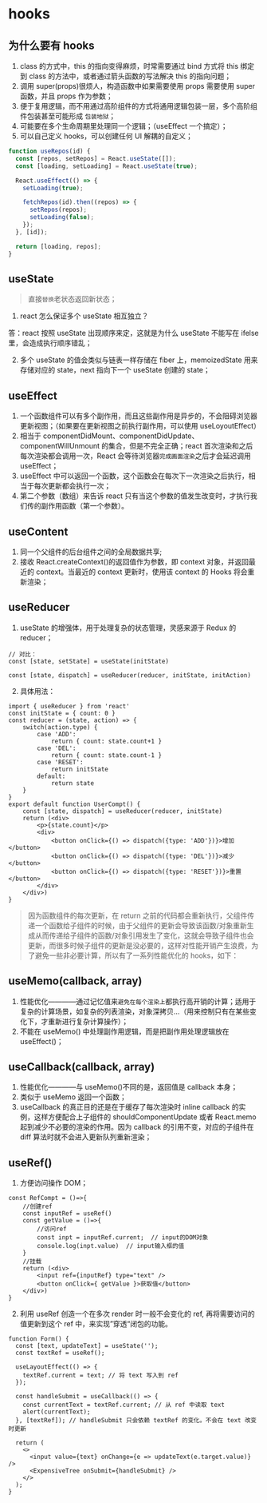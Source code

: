 # hooks

## 为什么要有 hooks

1. class 的方式中，this 的指向变得麻烦，时常需要通过 bind 方式将 this 绑定到 class 的方法中，或者通过箭头函数的写法解决 this 的指向问题；
2. 调用 super(props)很烦人，构造函数中如果需要使用 props 需要使用 super 函数，并且 props 作为参数；
3. 便于复用逻辑，而不用通过高阶组件的方式将通用逻辑包装一层，多个高阶组件包装甚至可能形成 `包装地狱`；
4. 可能要在多个生命周期里处理同一个逻辑；（useEffect 一个搞定）；
5. 可以自己定义 hooks，可以创建任何 UI 解耦的自定义；

```js
function useRepos(id) {
  const [repos, setRepos] = React.useState([]);
  const [loading, setLoading] = React.useState(true);

  React.useEffect(() => {
    setLoading(true);

    fetchRepos(id).then((repos) => {
      setRepos(repos);
      setLoading(false);
    });
  }, [id]);

  return [loading, repos];
}
```

## useState

> 直接`替换`老状态返回新状态；

1. react 怎么保证多个 useState 相互独立？

答：react 按照 useState 出现顺序来定，这就是为什么 useState 不能写在 ifelse 里，会造成执行顺序错乱；

2. 多个 useState 的值会类似与链表一样存储在 fiber 上，memoizedState 用来存储对应的 state，next 指向下一个 useState 创建的 state；

## useEffect

1. 一个函数组件可以有多个副作用，而且这些副作用是异步的，不会阻碍浏览器更新视图；（如果要在更新视图之前执行副作用，可以使用 useLoyoutEffect）
2. 相当于 componentDidMount、componentDidUpdate、componentWillUnmount 的集合，但是不完全正确；react 首次渲染和之后每次渲染都会调用一次，React 会等待浏览器`完成画面渲染`之后才会延迟调用 useEffect；
3. useEffect 中可以返回一个函数，这个函数会在每次下一次渲染之后执行，相当于每次更新都会执行一次；
4. 第二个参数（数组）来告诉 react 只有当这个参数的值发生改变时，才执行我们传的副作用函数（第一个参数）。

## useContent

1. 同一个父组件的后台组件之间的全局数据共享;
2. 接收 React.createContext()的返回值作为参数，即 context 对象，并返回最近的 context。当最近的 context 更新时，使用该 context 的 Hooks 将会重新渲染；

## useReducer

1. useState 的增强体，用于处理复杂的状态管理，灵感来源于 Redux 的 reducer；

```(JavaScript)
// 对比：
const [state, setState] = useState(initState)

const [state, dispatch] = useReducer(reducer, initState, initAction)
```

2. 具体用法：

```(JavaScript)
import { useReducer } from 'react'
const initState = { count: 0 }
const reducer = (state, action) => {
    switch(action.type) {
        case 'ADD':
            return { count: state.count+1 }
        case 'DEL':
            return { count: state.count-1 }
        case 'RESET':
            return initState
        default:
            return state
    }
}
export default function UserCompt() {
    const [state, dispatch] = useReducer(reducer, initState)
    return (<div>
        <p>{state.count}</p>
        <div>
            <button onClick={() => dispatch({type: 'ADD'})}>增加</button>
            <button onClick={() => dispatch({type: 'DEL'})}>减少</button>
            <button onClick={() => dispatch({type: 'RESET'})}>重置</button>
        </div>
    </div>)
}
```

> 因为函数组件的每次更新，在 return 之前的代码都会重新执行，父组件传递一个函数给子组件的时候，由于父组件的更新会导致该函数/对象重新生成从而传递给子组件的函数/对象引用发生了变化，这就会导致子组件也会更新，而很多时候子组件的更新是没必要的，这样对性能开销产生浪费，为了避免一些非必要计算，所以有了一系列性能优化的 hooks，如下：

## useMemo(callback, array)

1. 性能优化————通过记忆值来`避免在每个渲染上`都执行高开销的计算；适用于复杂的计算场景，如复杂的列表渲染，对象深拷贝...（用来控制只有在某些变化下，才重新进行复杂计算操作）；
2. 不能在 useMemo() 中处理副作用逻辑，而是把副作用处理逻辑放在 useEffect()；

## useCallback(callback, array)

1. 性能优化————与 useMemo()不同的是，返回值是 callback 本身；
2. 类似于 useMemo 返回一个函数；
3. useCallback 的真正目的还是在于缓存了每次渲染时 inline callback 的实例，这样方便配合上子组件的 shouldComponentUpdate 或者 React.memo 起到减少不必要的渲染的作用。因为 callback 的引用不变，对应的子组件在 diff 算法时就不会进入更新队列重新渲染；

## useRef()

1. 方便访问操作 DOM；

```
const RefCompt = ()=>{
    //创建ref
    const inputRef = useRef()
    const getValue = ()=>{
        //访问ref
        const inpt = inputRef.current;  // input的DOM对象
        console.log(inpt.value)  // input输入框的值
    }
    //挂载
    return (<div>
        <input ref={inputRef} type="text" />
        <button onClick={ getValue }>获取值</button>
    </div>)
}
```

2. 利用 useRef 创造一个在多次 render 时一般不会变化的 ref, 再将需要访问的值更新到这个 ref 中，来实现”穿透“闭包的功能。

```
function Form() {
  const [text, updateText] = useState('');
  const textRef = useRef();

  useLayoutEffect(() => {
    textRef.current = text; // 将 text 写入到 ref
  });

  const handleSubmit = useCallback(() => {
    const currentText = textRef.current; // 从 ref 中读取 text
    alert(currentText);
  }, [textRef]); // handleSubmit 只会依赖 textRef 的变化。不会在 text 改变时更新

  return (
    <>
      <input value={text} onChange={e => updateText(e.target.value)} />
      <ExpensiveTree onSubmit={handleSubmit} />
    </>
  );
}
```
